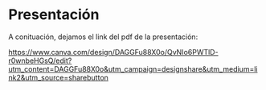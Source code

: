 # Presentación 

A conituación, dejamos el link del pdf de la presentación: 

https://www.canva.com/design/DAGGFu88X0o/QvNIo6PWTlD-r0wnbeHGsQ/edit?utm_content=DAGGFu88X0o&utm_campaign=designshare&utm_medium=link2&utm_source=sharebutton


